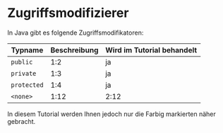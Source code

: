 # Zugriffsmodifizierer

In Java gibt es folgende Zugriffsmodifikatoren:


| Typname | Beschreibung | Wird im Tutorial behandelt |
| -- | -- | -- |
| ```public``` | 1:2  | ja |
| ```private``` | 1:3 | ja |
| ```protected``` | 1:4 | ja |
| ```<none>``` | 1:12 | 2:12 | 


In diesem Tutorial werden Ihnen jedoch nur die Farbig markierten näher gebracht.
